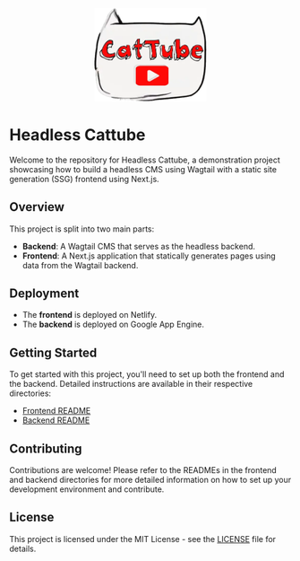 <p align="center">
  <img src="./frontend/public/images/logo.webp" alt="Headless Cattube Logo" width="200">
</p>

# Headless Cattube

Welcome to the repository for Headless Cattube, a demonstration project showcasing how to build a headless CMS using Wagtail with a static site generation (SSG) frontend using Next.js.

## Overview

This project is split into two main parts:
- **Backend**: A Wagtail CMS that serves as the headless backend.
- **Frontend**: A Next.js application that statically generates pages using data from the Wagtail backend.

## Deployment

- The **frontend** is deployed on Netlify.
- The **backend** is deployed on Google App Engine.

## Getting Started

To get started with this project, you'll need to set up both the frontend and the backend. Detailed instructions are available in their respective directories:

- [Frontend README](frontend/README.md)
- [Backend README](backend/README.md)

## Contributing

Contributions are welcome! Please refer to the READMEs in the frontend and backend directories for more detailed information on how to set up your development environment and contribute.

## License

This project is licensed under the MIT License - see the [LICENSE](LICENSE) file for details.